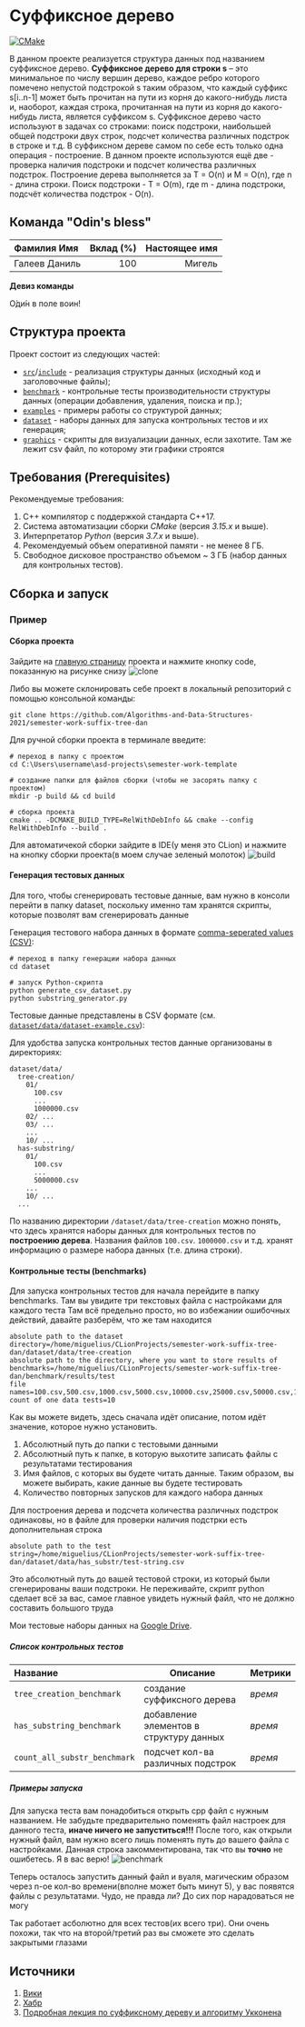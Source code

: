 # Суффиксное дерево

[![CMake](https://github.com/Algorithms-and-Data-Structures-2021/semester-work-suffix-tree-dan/actions/workflows/cmake.yml/badge.svg)](https://github.com/Algorithms-and-Data-Structures-2021/semester-work-suffix-tree-dan/actions/workflows/cmake.yml)



  В данном проекте реализуется структура данных под названием суффиксное дерево.
**Суффиксное дерево для строки s** – это минимальное по числу вершин дерево, каждое ребро которого помечено непустой подстрокой s таким образом, что каждый суффикс s[i..n-1] может быть прочитан на пути из корня до какого-нибудь листа и, наоборот, каждая строка, прочитанная на пути из корня до какого-нибудь листа, является суффиксом s.
Суффиксное дерево часто используют в задачах со строками: поиск подстроки, наибольшей общей подстроки двух строк, подсчет количества различных подстрок в строке и т.д.
В суффиксном дереве самом по себе есть только одна операция - построение. В данном проекте используются ещё две - проверка наличия подстроки и подсчет количества различных подстрок.
Построение дерева выполняется за T = O(n) и M = O(n), где n - длина строки. Поиск подстроки - T = O(m), где m - длина подстроки, подсчёт количества подстрок - O(n).

## Команда "Odin's bless"


| Фамилия Имя   | Вклад (%) | Настоящее имя              |
| :---          |   ---:    |  ---:                 |
| Галеев Даниль   | 100       |  Мигель               |

**Девиз команды**

О́ди́н в поле воин!

## Структура проекта

Проект состоит из следующих частей:

- [`src`](src)/[`include`](include) - реализация структуры данных (исходный код и заголовочные файлы);
- [`benchmark`](benchmark) - контрольные тесты производительности структуры данных (операции добавления, удаления,
  поиска и пр.);
- [`examples`](examples) - примеры работы со структурой данных;
- [`dataset`](dataset) - наборы данных для запуска контрольных тестов и их генерация;
- [`graphics`](graphics) - скрипты для визуализации данных, если захотите. Там же лежит csv файл, по которому эти графики строятся

## Требования (Prerequisites)

Рекомендуемые требования:

1. С++ компилятор c поддержкой стандарта C++17.
2. Система автоматизации сборки _CMake_ (версия _3.15.x_ и выше).
3. Интерпретатор _Python_ (версия _3.7.x_ и выше).
4. Рекомендуемый объем оперативной памяти - не менее 8 ГБ.
5. Свободное дисковое пространство объемом ~ 3 ГБ (набор данных для контрольных тестов).

## Сборка и запуск



### Пример

#### Сборка проекта

Зайдите на [главную страницу](https://github.com/Algorithms-and-Data-Structures-2021/semester-work-suffix-tree-dan) проекта и нажмите кнопку code, показанную  на рисунке снизу
![clone](https://user-images.githubusercontent.com/70788419/116008429-26ca8100-a61d-11eb-8d58-9a2f5ff2394b.png)
 
 Либо вы можете склонировать себе проект в локальный репозиторий с помощью консольной команды:
```shell
git clone https://github.com/Algorithms-and-Data-Structures-2021/semester-work-suffix-tree-dan
```

Для ручной сборки проекта в терминале введите:

```shell
# переход в папку с проектом
cd C:\Users\username\asd-projects\semester-work-template

# создание папки для файлов сборки (чтобы не засорять папку с проектом) 
mkdir -p build && cd build 

# сборка проекта
cmake .. -DCMAKE_BUILD_TYPE=RelWithDebInfo && cmake --config RelWithDebInfo --build . 
```

Для автоматичекой сборки зайдите в IDE(у меня это CLion) и нажмите на кнопку сборки проекта(в моем случае зеленый молоток)
![build](https://user-images.githubusercontent.com/70788419/116302645-1dbaea80-a7aa-11eb-91aa-088a8bd0fd16.png)

#### Генерация тестовых данных

Для того, чтобы сгенерировать тестовые данные, вам нужно в консоли перейти в папку dataset, поскольку именно там хранятся скрипты, которые позволят
вам сгенерировать данные

Генерация тестового набора данных в
формате [comma-seperated values (CSV)](https://en.wikipedia.org/wiki/Comma-separated_values):

```shell
# переход в папку генерации набора данных
cd dataset

# запуск Python-скрипта
python generate_csv_dataset.py
python substring_generator.py
```

Тестовые данные представлены в CSV формате (см.
[`dataset/data/dataset-example.csv`](dataset/data/dataset-example.csv)):

Для удобства запуска контрольных тестов данные организованы в директориях:

```shell
dataset/data/
  tree-creation/
    01/
      100.csv
      ...
      1000000.csv
    02/ ...
    03/ ...
    ...
    10/ ...
  has-substring/
    01/
      100.csv
      ...
      5000000.csv
    ...
    10/ ...
  ...
```

По названию директории `/dataset/data/tree-creation` можно понять, что здесь хранятся наборы данных для контрольных тестов по
**построению дерева**. Названия файлов `100.csv`. `1000000.csv` и т.д. хранят информацию о размере набора данных (т.е. длина строки). 

#### Контрольные тесты (benchmarks)

Для запуска контрольных тестов для начала перейдите в папку benchmarks. Там вы увидите три текстовых файла с настройками для каждого теста
Там всё предельно просто, но во избежании ошибочных действий, давайте разберём, что же там находится
```
absolute path to the dataset directory=/home/miguelius/CLionProjects/semester-work-suffix-tree-dan/dataset/data/tree-creation
absolute path to the directory, where you want to store results of benchmarks=/home/miguelius/CLionProjects/semester-work-suffix-tree-dan/benchmark/results/test
file names=100.csv,500.csv,1000.csv,5000.csv,10000.csv,25000.csv,50000.csv,100000.csv,250000.csv,500000.csv,750000.csv,1000000.csv
count of one data tests=10
```
Как вы можете видеть, здесь сначала идёт описание, потом идёт значение, которое нужно установить.
1. Абсолютный путь до папки с тестовыми данными
2. Абсолютный путь к папке, в которую выхотите записать файлы с результатами тестирования
3. Имя файлов, с которых вы будете читать данные. Таким образом, вы можете выбирать, какие данные вы будете тестировать
4. Количество повторных запусков для каждого набора данных

Для построения дерева и подсчета количества различных подстрок одинаковы, но в файле для проверки наличия подстрки есть дополнительная строка
~~~
absolute path to the test string=/home/miguelius/CLionProjects/semester-work-suffix-tree-dan/dataset/data/has_substr/test-string.csv
~~~
Это абсолютный путь до вашей тестовой строки, из который были сгенерированы ваши подстроки. Не переживайте, скрипт python сделает всё за вас, самое главное увидеть нужный файл, что не должно составить большого труда

Мои тестовые наборы данных на [Google Drive](https://drive.google.com/drive/folders/1z4UfDpzZL1zoXR3qEMbdqXa6PhhhvMZR?usp=sharing).

##### Список контрольных тестов

| Название                  | Описание                                | Метрики         |
| :---                      | ---                                     | :---            |
| `tree_creation_benchmark`    | создание суффиксного дерева             | _время_         |
| `has_substring_benchmark`    | добавление элементов в структуру данных | _время_|
| `count_all_substr_benchmark` | подсчет кол-ва различных подстрок       | _время_             |

##### Примеры запуска

Для запуска теста вам понадобиться открыть cpp файл с нужным названием. Не забудьте предварительно поменять файл настроек для данного теста, **иначе ничего не запуститься!!!**
После того, как открыли нужный файл, вам нужно всего лишь поменять путь до вашего файла с настройками. Данная строка закомментирована, так что вы **точно** не ошибетесь. Я в вас верю!
![benchmark](https://user-images.githubusercontent.com/70788419/116305517-902cca00-a7ac-11eb-957a-89798fb9128d.png)

Теперь осталось запустить данный файл и вуаля, магическим образом через n-ое кол-во времени(вполне может быть минут 5), у вас появятся файлы с результатами. Чудо, не правда ли? До сих пор нарадоваться не могу

Так работает асболютно для всех тестов(их всего три). Они очень похожи, так что на второй/третий раз вы сможете это сделать закрытыми глазами

## Источники
1. [Вики](https://ru.wikipedia.org/wiki/%D0%A1%D1%83%D1%84%D1%84%D0%B8%D0%BA%D1%81%D0%BD%D0%BE%D0%B5_%D0%B4%D0%B5%D1%80%D0%B5%D0%B2%D0%BE)
2. [Хабр](https://habr.com/ru/post/258121/)
3. [Подробная лекция по суффиксному дереву и алгоритму Укконена](https://www.youtube.com/watch?v=zAA7jNv3e2E)

